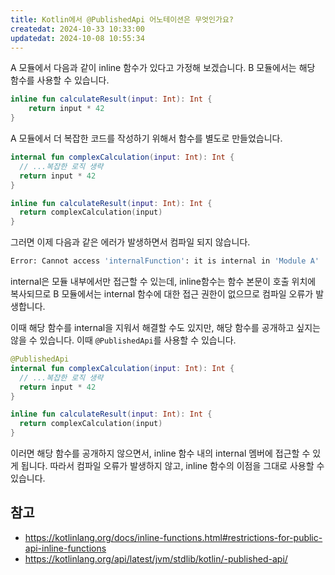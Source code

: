 ```yaml
---
title: Kotlin에서 @PublishedApi 어노테이션은 무엇인가요?
createdat: 2024-10-33 10:33:00
updatedat: 2024-10-08 10:55:34
---
```


A 모듈에서 다음과 같이 inline 함수가 있다고 가정해 보겠습니다. B 모듈에서는 해당 함수를 사용할 수 있습니다.

```kotlin
inline fun calculateResult(input: Int): Int {
    return input * 42
}
```

A 모듈에서 더 복잡한 코드를 작성하기 위해서 함수를 별도로 만들었습니다.

```kotlin
internal fun complexCalculation(input: Int): Int {
  // ...복잡한 로직 생략
  return input * 42
}

inline fun calculateResult(input: Int): Int {
  return complexCalculation(input)
}
```

그러면 이제 다음과 같은 에러가 발생하면서 컴파일 되지 않습니다.

```bash
Error: Cannot access 'internalFunction': it is internal in 'Module A'
```

internal은 모듈 내부에서만 접근할 수 있는데, inline함수는 함수 본문이 호출
위치에 복사되므로 B 모듈에서는 internal 함수에 대한 접근 권한이 없으므로 컴파일
오류가 발생합니다.

이때 해당 함수를 internal을 지워서 해결할 수도 있지만, 해당 함수를 공개하고
싶지는 않을 수 있습니다. 이때 `@PublishedApi`를 사용할 수 있습니다.

```kotlin
@PublishedApi
internal fun complexCalculation(input: Int): Int {
  // ...복잡한 로직 생략
  return input * 42
}

inline fun calculateResult(input: Int): Int {
  return complexCalculation(input)
}
```

이러면 해당 함수를 공개하지 않으면서, inline 함수 내의 internal 멤버에 접근할 수
있게 됩니다. 따라서 컴파일 오류가 발생하지 않고, inline 함수의 이점을 그대로 사용할 수 있습니다.

## 참고

- <https://kotlinlang.org/docs/inline-functions.html#restrictions-for-public-api-inline-functions>
- <https://kotlinlang.org/api/latest/jvm/stdlib/kotlin/-published-api/>
